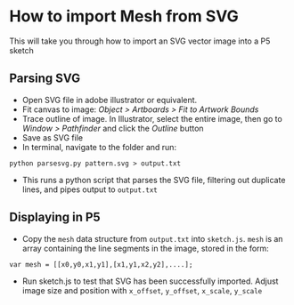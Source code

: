 How to import Mesh from SVG
==============

This will take you through how to import an SVG vector image into a P5 sketch

Parsing SVG
--------------
- Open SVG file in adobe illustrator or equivalent. 
- Fit canvas to image: *Object > Artboards > Fit to Artwork Bounds*
- Trace outline of image. In Illustrator, select the entire image, then go to *Window > Pathfinder* and click the *Outline* button
- Save as SVG file
- In terminal, navigate to the folder and run:
```
python parsesvg.py pattern.svg > output.txt
```
- This runs a python script that parses the SVG file, filtering out duplicate lines, and pipes output to `output.txt`


Displaying in P5
--------------
- Copy the `mesh` data structure from `output.txt` into `sketch.js`. `mesh` is an array containing the line segments in the image, stored in the form:
```
var mesh = [[x0,y0,x1,y1],[x1,y1,x2,y2],....];
```
- Run sketch.js to test that SVG has been successfully imported. Adjust image size and position with `x_offset`, `y_offset`, `x_scale`, `y_scale`

